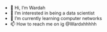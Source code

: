 - 👋 Hi, I’m Wardah 
- 👀 I’m interested in being a data scientist
- 🌱 I’m currently learning computer networks
- 📫 How to reach me on ig @Wardxhhhhh

<!---
izfrosti/izfrosti is a ✨ special ✨ repository because its `README.md` (this file) appears on your GitHub profile.
You can click the Preview link to take a look at your changes.
--->
